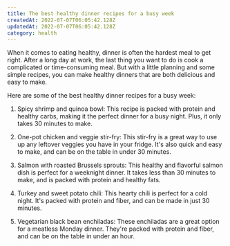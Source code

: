 ```yaml
---
title: The best healthy dinner recipes for a busy week
createdAt: 2022-07-07T06:05:42.128Z
updatedAt: 2022-07-07T06:05:42.128Z
category: health
---
```


When it comes to eating healthy, dinner is often the hardest meal to get right. After a long day at work, the last thing you want to do is cook a complicated or time-consuming meal. But with a little planning and some simple recipes, you can make healthy dinners that are both delicious and easy to make.

Here are some of the best healthy dinner recipes for a busy week:

1. Spicy shrimp and quinoa bowl: This recipe is packed with protein and healthy carbs, making it the perfect dinner for a busy night. Plus, it only takes 30 minutes to make.

2. One-pot chicken and veggie stir-fry: This stir-fry is a great way to use up any leftover veggies you have in your fridge. It's also quick and easy to make, and can be on the table in under 30 minutes.

3. Salmon with roasted Brussels sprouts: This healthy and flavorful salmon dish is perfect for a weeknight dinner. It takes less than 30 minutes to make, and is packed with protein and healthy fats.

4. Turkey and sweet potato chili: This hearty chili is perfect for a cold night. It's packed with protein and fiber, and can be made in just 30 minutes.

5. Vegetarian black bean enchiladas: These enchiladas are a great option for a meatless Monday dinner. They're packed with protein and fiber, and can be on the table in under an hour.
